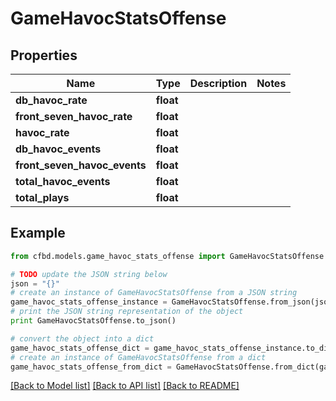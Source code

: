 # GameHavocStatsOffense


## Properties
Name | Type | Description | Notes
------------ | ------------- | ------------- | -------------
**db_havoc_rate** | **float** |  | 
**front_seven_havoc_rate** | **float** |  | 
**havoc_rate** | **float** |  | 
**db_havoc_events** | **float** |  | 
**front_seven_havoc_events** | **float** |  | 
**total_havoc_events** | **float** |  | 
**total_plays** | **float** |  | 

## Example

```python
from cfbd.models.game_havoc_stats_offense import GameHavocStatsOffense

# TODO update the JSON string below
json = "{}"
# create an instance of GameHavocStatsOffense from a JSON string
game_havoc_stats_offense_instance = GameHavocStatsOffense.from_json(json)
# print the JSON string representation of the object
print GameHavocStatsOffense.to_json()

# convert the object into a dict
game_havoc_stats_offense_dict = game_havoc_stats_offense_instance.to_dict()
# create an instance of GameHavocStatsOffense from a dict
game_havoc_stats_offense_from_dict = GameHavocStatsOffense.from_dict(game_havoc_stats_offense_dict)
```
[[Back to Model list]](../README.md#documentation-for-models) [[Back to API list]](../README.md#documentation-for-api-endpoints) [[Back to README]](../README.md)


